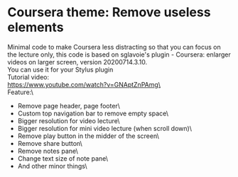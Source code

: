 # Coursera theme: Remove useless elements
Minimal code to make Coursera less distracting so that you can focus on the lecture only, this code is based on sglavoie's plugin - Coursera: enlarger videos on larger screen, version 20200714.3.10.\
You can use it for your Stylus plugin\
Tutorial video:\
https://www.youtube.com/watch?v=GNAptZnPAmg\
\
Feature:\
- Remove page header, page footer\
- Custom top navigation bar to remove empty space\
- Bigger resolution for video lecture\
- Bigger resolution for mini video lecture (when scroll down)\
- Remove play button in the midder of the screen\
- Remove share button\
- Remove notes pane\
- Change text size of note pane\
- And other minor things\
